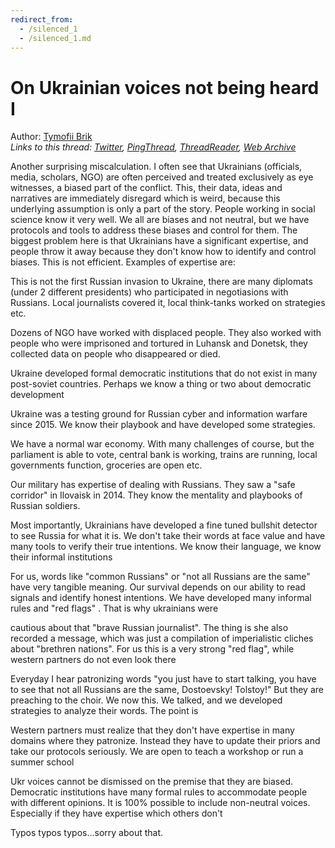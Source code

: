 ```yaml
---
redirect_from:
  - /silenced_1
  - /silenced_1.md
---
```

# On Ukrainian voices not being heard I

Author: [Tymofii Brik](https://twitter.com/brik_t)  
*Links to this thread: [Twitter](https://twitter.com/brik_t/status/1506185499077193731), [PingThread](https://pingthread.com/thread/1506185499077193731), [ThreadReader](https://threadreaderapp.com/thread/1506185499077193731.html), [Web Archive](https://web.archive.org/web/*/https://twitter.com/brik_t/status/1506185499077193731)*

Another surprising miscalculation. I often see that Ukrainians (officials, media, scholars, NGO) are often perceived and treated exclusively as eye witnesses, a biased part of the conflict. This, their data, ideas and narratives are immediately disregard which is weird, because this underlying assumption is only a part of the story. People working in social science know it very well. We all are biases and not neutral, but we have protocols and tools to address these biases and control for them. The biggest problem here is that Ukrainians have a significant expertise, and people throw it away because they don't know how to identify and control biases. This is not efficient. Examples of expertise are:

This is not the first Russian invasion to Ukraine, there are many diplomats (under 2 different presidents) who participated in negotiasions with Russians. Local journalists covered it, local think-tanks worked on strategies etc.

Dozens of NGO have worked with displaced people. They also worked with people who were imprisoned and tortured in Luhansk and Donetsk, they collected data on people who disappeared or died.

Ukraine developed formal democratic institutions that do not exist in many post-soviet countries. Perhaps we know a thing or two about democratic development

Ukraine was a testing ground for Russian cyber and information warfare since 2015. We know their playbook and have developed some strategies.

We have a normal war economy. With many challenges of course, but the parliament is able to vote, central bank is working, trains are running, local governments function, groceries are open etc.

Our military has expertise of dealing with Russians. They saw a "safe corridor" in Ilovaisk in 2014. They know the mentality and playbooks of Russian soldiers.

Most importantly, Ukrainians have developed a fine tuned bullshit detector to see Russia for what it is. We don't take their words at face value and have many tools to verify their true intentions. We know their language, we know their informal institutions

For us, words like "common Russians" or "not all Russians are the same" have very tangible meaning. Our survival depends on our ability to read signals and identify honest intentions. We have developed many informal rules and "red flags" . That is why ukrainians were

cautious about that "brave Russian journalist". The thing is she also recorded a message, which was just a compilation of imperialistic cliches about "brethren nations". For us this is a very strong "red flag", while western partners do not even look there

Everyday I hear patronizing words "you just have to start talking, you have to see that not all Russians are the same, Dostoevsky! Tolstoy!" But they are preaching to the choir. We now this. We talked, and we  developed strategies to analyze their words. The point is

Western partners must realize that they don't have expertise in many domains where they patronize. Instead they have to update their priors and take our protocols seriously. We are open to teach a workshop or run a summer school

Ukr voices cannot be dismissed on the premise that they are biased.  Democratic institutions have many formal rules to accommodate people with different opinions. It is 100% possible to include non-neutral voices. Especially if they have expertise which others don't

Typos typos typos...sorry about that.
